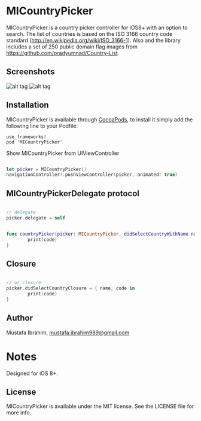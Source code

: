 # MICountryPicker

MICountryPicker is a country picker controller for iOS8+ with an option to search. The list of countries is based on the ISO 3166 country code standard (http://en.wikipedia.org/wiki/ISO_3166-1). Also and the library includes a set of 250 public domain flag images from https://github.com/pradyumnad/Country-List.

## Screenshots

![alt tag](https://github.com/mustafaibrahim989/MICountryPicker/blob/master/screen1.png) ![alt tag](https://github.com/mustafaibrahim989/MICountryPicker/blob/master/screen2.png)

## Installation

MICountryPicker is available through [CocoaPods](http://cocoapods.org), to install
it simply add the following line to your Podfile:
  
    use_frameworks!
    pod 'MICountryPicker'

Show MICountryPicker from UIViewController

```swift

let picker = MICountryPicker()
navigationController?.pushViewController(picker, animated: true)

```
## MICountryPickerDelegate protocol

```swift

// delegate
picker.delegate = self

```

```swift

func countryPicker(picker: MICountryPicker, didSelectCountryWithName name: String, code: String) {
        print(code)
}

```

## Closure

```swift

// or closure
picker.didSelectCountryClosure = { name, code in
        print(code)
}

```

## Author

Mustafa Ibrahim, mustafa.ibrahim989@gmail.com

Notes
============

Designed for iOS 8+.

## License

MICountryPicker is available under the MIT license. See the LICENSE file for more info.
